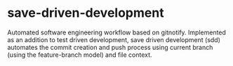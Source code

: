 # save-driven-development
Automated software engineering workflow based on gitnotify. Implemented as an addition to test driven development, save driven development (sdd) automates the commit creation and push process using current branch (using the feature-branch model) and file context. 
